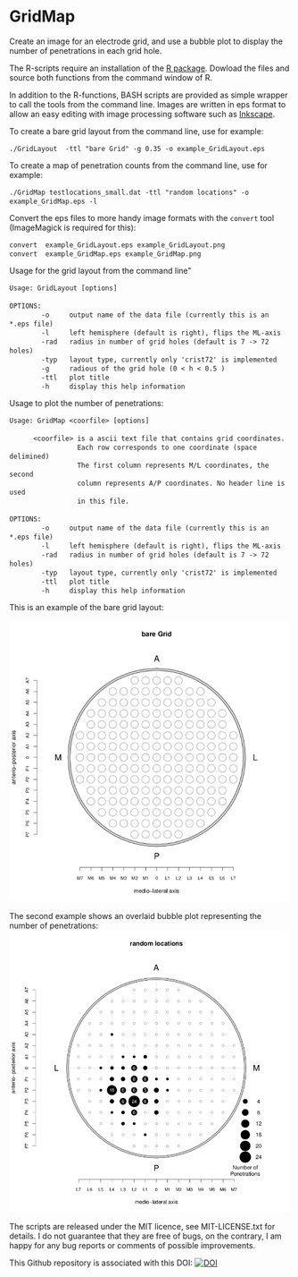 GridMap
=======

Create an image for an electrode grid, and use a bubble plot to display the number of penetrations in each grid hole.

The R-scripts require an installation of the [R package](http://www.r-project.org/). Dowload the files and source both functions from the command window of R.

In addition to the R-functions, BASH scripts are provided as simple wrapper to call the tools from the command line. Images are written in eps format to allow an easy editing with image processing software such as [Inkscape](http://www.inkscape.org/).

To create a bare grid layout from the command line, use for example:

    ./GridLayout  -ttl "bare Grid" -g 0.35 -o example_GridLayout.eps

To create a map of penetration counts from the command line, use for example:

    ./GridMap testlocations_small.dat -ttl "random locations" -o example_GridMap.eps -l

Convert the eps files to more handy image formats with the `convert` tool (ImageMagick is required for this):

    convert  example_GridLayout.eps example_GridLayout.png
    convert  example_GridMap.eps example_GridMap.png

Usage for the grid layout from the command line"

    Usage: GridLayout [options]

    OPTIONS:
            -o     output name of the data file (currently this is an *.eps file)
            -l     left hemisphere (default is right), flips the ML-axis
            -rad   radius in number of grid holes (default is 7 -> 72 holes)
            -typ   layout type, currently only 'crist72' is implemented
            -g     radious of the grid hole (0 < h < 0.5 )
            -ttl   plot title
            -h     display this help information

Usage to plot the number of penetrations:

    Usage: GridMap <coorfile> [options]

          <coorfile> is a ascii text file that contains grid coordinates.
                     Each row corresponds to one coordinate (space delimined)
                     The first column represents M/L coordinates, the second
                     column represents A/P coordinates. No header line is used
                     in this file.

    OPTIONS:
            -o     output name of the data file (currently this is an *.eps file)
            -l     left hemisphere (default is right), flips the ML-axis
            -rad   radius in number of grid holes (default is 7 -> 72 holes)
            -typ   layout type, currently only 'crist72' is implemented
            -ttl   plot title
            -h     display this help information


This is an example of the bare grid layout:

![](example_GridLayout.png?raw=true)

The second example shows an overlaid bubble plot representing the number of penetrations:
![](example_GridMap.png?raw=true)

The scripts are released under the MIT licence, see MIT-LICENSE.txt for details. I do not guarantee that they are free of bugs, on the contrary, I am happy for any bug reports or comments of possible improvements.

This Github repository is associated with this DOI: [![DOI](https://zenodo.org/badge/4883/wzinke/GridMap.png)](http://dx.doi.org/10.5281/zenodo.10695)

